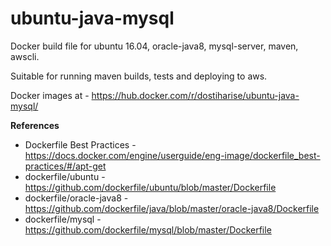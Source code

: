 # ubuntu-java-mysql

Docker build file for ubuntu 16.04, oracle-java8, mysql-server, maven, awscli.

Suitable for running maven builds, tests and deploying to aws.

Docker images at - https://hub.docker.com/r/dostiharise/ubuntu-java-mysql/

**References**

- Dockerfile Best Practices - https://docs.docker.com/engine/userguide/eng-image/dockerfile_best-practices/#/apt-get
- dockerfile/ubuntu - https://github.com/dockerfile/ubuntu/blob/master/Dockerfile
- dockerfile/oracle-java8 - https://github.com/dockerfile/java/blob/master/oracle-java8/Dockerfile
- dockerfile/mysql - https://github.com/dockerfile/mysql/blob/master/Dockerfile
